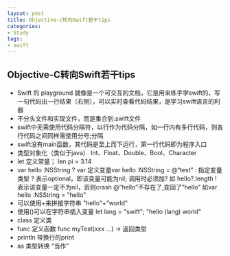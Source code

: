 ```yaml
---
layout: post
title: Objective-C转向Swift若干tips
categories:
- Study
tags:
- swift 
---
```


## Objective-C转向Swift若干tips

- Swift 的 playground 就像是一个可交互的文档，它是用来练手学swift的，写一句代码出一行结果（右侧），可以实时查看代码结果，是学习swift语言的利器
- 不分头文件和实现文件，而是集合到.swift文件
- swift中无需使用代码分隔符，以行作为代码分隔，如一行内有多行代码，则各行代码之间同样需使用分号;分隔
- swift没有main函数，其代码是至上而下运行，第一行代码即为程序入口
- 类型对象化（类似于java） Int、Float、Double、Bool、Character
- let 定义常量； len pi = 3.14
- var hello :NSString ?
	var 定义变量var hello :NSString = @“test”
	: 指定变量类型
	? 表示optional，即该变量可能为nil; 调用时必须加? 如 hello?.length
	! 表示该变量一定不为nil，否则crash
	@”hello”不存在了,变回了”hello” 如var hello :NSString = "hello"
- 可以使用+来拼接字符串 "hello"+"world"
- 使用()可以在字符串插入变量 let lang = "swift"; "hello (lang) world"
- class 定义类
- func 定义函数
	func myTest(xxx …) -\> 返回类型
- println 带换行的print
- as 类型转换 “当作”

